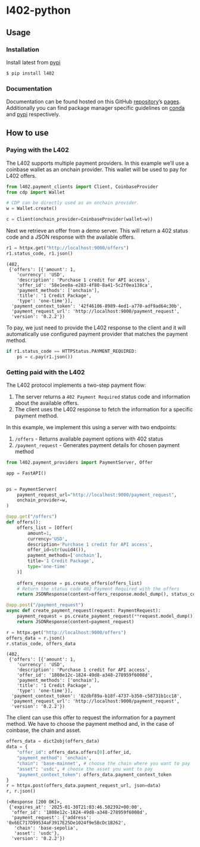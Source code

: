 # l402-python


<!-- WARNING: THIS FILE WAS AUTOGENERATED! DO NOT EDIT! -->

## Usage

### Installation

Install latest from [pypi](https://pypi.org/project/l402/)

``` sh
$ pip install l402
```

### Documentation

Documentation can be found hosted on this GitHub
[repository](https://github.com/Fewsats/l402-python)’s
[pages](https://Fewsats.github.io/l402-python/). Additionally you can
find package manager specific guidelines on
[conda](https://anaconda.org/Fewsats/l402-python) and
[pypi](https://pypi.org/project/l402-python/) respectively.

## How to use

### Paying with the L402

The L402 supports multiple payment providers. In this example we’ll use
a coinbase wallet as an onchain provider. This wallet will be used to
pay for L402 offers.

``` python
from l402.payment_clients import Client, CoinbaseProvider
from cdp import Wallet
```

``` python
# CDP can be directly used as an onchain provider.
w = Wallet.create()

c = Client(onchain_provider=CoinbaseProvider(wallet=w))
```

Next we retrieve an offer from a demo server. This will return a 402
status code and a JSON response with the available offers.

``` python
r1 = httpx.get("http://localhost:9000/offers")
r1.status_code, r1.json()
```

    (402,
     {'offers': [{'amount': 1,
        'currency': 'USD',
        'description': 'Purchase 1 credit for API access',
        'offer_id': '58e1ee0a-e283-4f80-8a41-5c2f0ea138ca',
        'payment_methods': ['onchain'],
        'title': '1 Credit Package',
        'type': 'one-time'}],
      'payment_context_token': '42f46106-8989-4ed1-a770-adf9ad64c30b',
      'payment_request_url': 'http://localhost:9000/payment_request',
      'version': '0.2.2'})

To pay, we just need to provide the L402 response to the client and it
will automatically use configured payment provider that matches the
payment method.

``` python
if r1.status_code == HTTPStatus.PAYMENT_REQUIRED:
    ps = c.pay(r1.json())
```

### Getting paid with the L402

The L402 protocol implements a two-step payment flow:

1.  The server returns a `402 Payment Required` status code and
    information about the available offers.
2.  The client uses the L402 response to fetch the information for a
    specific payment method.

In this example, we implement this using a server with two endpoints:

1.  `/offers` - Returns available payment options with 402 status
2.  `/payment_request` - Generates payment details for chosen payment
    method

``` python
from l402.payment_providers import PaymentServer, Offer

app = FastAPI()


ps = PaymentServer(
    payment_request_url="http://localhost:9000/payment_request",
    onchain_provider=w,
)

@app.get("/offers")
def offers():
    offers_list = [Offer(
        amount=1,
        currency='USD',
        description='Purchase 1 credit for API access',
        offer_id=str(uuid4()),
        payment_methods=['onchain'],
        title='1 Credit Package',
        type='one-time'
    )]
    
    offers_response = ps.create_offers(offers_list)
    # Return the status code 402 Payment Required with the offers
    return JSONResponse(content=offers_response.model_dump(), status_code=402)

@app.post("/payment_request")
async def create_payment_request(request: PaymentRequest):
    payment_request = ps.create_payment_request(**request.model_dump())
    return JSONResponse(content=payment_request)
```

``` python
r = httpx.get("http://localhost:9000/offers")
offers_data = r.json()
r.status_code, offers_data
```

    (402,
     {'offers': [{'amount': 1,
        'currency': 'USD',
        'description': 'Purchase 1 credit for API access',
        'offer_id': '1808e12c-1824-49d8-a348-278959f6008d',
        'payment_methods': ['onchain'],
        'title': '1 Credit Package',
        'type': 'one-time'}],
      'payment_context_token': '82dbf89a-b18f-4737-b350-c58731b1cc18',
      'payment_request_url': 'http://localhost:9000/payment_request',
      'version': '0.2.2'})

The client can use this offer to request the information for a payment
method. We have to choose the payment method and, in the case of
coinbase, the chain and asset.

``` python
offers_data = dict2obj(offers_data)
data = {
    "offer_id": offers_data.offers[0].offer_id, 
    "payment_method": 'onchain',
    "chain": 'base-mainnet', # choose the chain where you want to pay
    "asset": 'usdc', # choose the asset you want to pay
    "payment_context_token": offers_data.payment_context_token 
}
r = httpx.post(offers_data.payment_request_url, json=data)
r, r.json()
```

    (<Response [200 OK]>,
     {'expires_at': '2025-01-30T21:03:46.502392+00:00',
      'offer_id': '1808e12c-1824-49d8-a348-278959f6008d',
      'payment_request': {'address': '0x6EC717D99534aF3917E25De1024f9e5BcDc1B262',
       'chain': 'base-sepolia',
       'asset': 'usdc'},
      'version': '0.2.2'})
